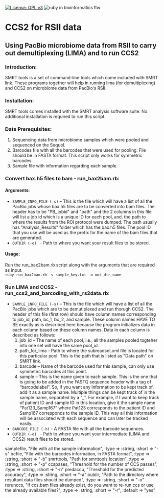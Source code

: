 [![License: GPL v3](https://img.shields.io/badge/License-GPL%20v3-blue.svg)](https://www.gnu.org/licenses/gpl-3.0) [](#lang-us) ![ruby in bioinformatics ftw](https://img.shields.io/badge/Language-ruby-steelblue.svg)


# CCS2 for RSII data
## Using PacBio microbiome data from RSII to carry out demultiplexing (LIMA) and to run CCS2  

### Introduction:
SMRT tools is a set of command-line tools which come included with SMRT link. These programs together will help in running lima (for demultiplexing) and CCS2 on microbiome data from PacBio's RSII.  

### Installation:
SMRT tools comes installed with the SMRT analysis software suite. No additional installation is required to run this script. 

### Data Prerequisites:
1. Sequencing data from microbiome samples which were pooled and sequenced on the Sequel.
2. Barcodes file with all the barcodes that were used for pooling. File should be in FASTA format. This script only works for symmetric barcodes. 
3. Sample file with information regarding each sample. 

### Convert bax.h5 files to bam - run_bax2bam.rb:
#### Arguments:
  * `SAMPLE_INFO_FILE (-s)` – This is the file which will have a list of all the PacBio jobs whose bax.h5 files are to be converted into bam files. The header has to be "PB_jobid" and "path" and the 2 columns in this file will list a job id which is a unique ID for each pool, and, the path to where the results from the ROI protocol were dumped. The path usually has "Analysis_Results" folder which has the bax.h5 files. The pool ID that you use will be used as the prefix for the name of the bam files that are generated. 
  * `OUTDIR (-o) ` - Path to where you want your result files to be stored.
  
#### Usage:
Run the run_bax2bam.rb script along with the arguments that are required as input.  
`ruby run_bax2bam.rb -s sample_key.txt -o out_dir_name`

### Run LIMA and CCS2 - run_ccs2_and_barcoding_with_rs2data.rb:
  * `SAMPLE_INFO_FILE (-s)` – This is the file which will have a list of all the PacBio jobs which are to be demutiplexed and run thorugh CCS2. The header of this file (first row) should have column names corresponding to job_id, path, bc_1, bc_2, and sample. These column names HAVE TO BE exactly as is described here because the program initializes data in each column based on these column names. Data in each column is described as follows:  
      1. job_id – The name of each pool, i.e., all the samples pooled togteher into one set will have the same pool_id.    
      2. path_for_lima – Path to where the subreadset.xml file is located for this particular pool. This is the path that is listed as "Data path" on SMRT link. 
      3. barcode – Name of the barcode used for this sample, can only use symmetirc barcodes at this point. 
      4. sample – This is the name given to each sample. This is the one that is going to be added in the FASTQ sequence header with a tag of “barcodelabel”. So, if you want any information to be kept track of, add it as a sample name. Multiple things can be kept track of in the sample name, separated by a “_”. For example, if I want to keep track of patient ID and sample ID in this location, give it the sample name “Pat123_Samp167” where Pat123 corresponds to the patient ID and Samp167 corresponds to the sample ID. This way all this information will be associated with each sequence and can later be tracked easily.   
  * `BARCODE_FILE (-b)` - A FASTA file with all the barcode sequences.
  * `OUTDIR (-o) ` - Path to where you want your intermediate (LIMA and CCS2) result files to be stored.


samplefile, "File with all the sample information", :type => :string, :short => "-s"
bcfile, "File with the barcodes information, in FASTA format", :type => :string, :short => "-b"
smrttools, "Path for smrttools location", :type => :string, :short => "-p"
ccspases, "Threshold for the number of CCS passes", :type => :string, :short => "-n"
predaccu, "Threshold for the predicted accuracy", :type => :string, :short => "-a"
outdir, "Path to the directory where resultant data files should be dumped", :type => :string, :short => "-o"
rerunccs, "If ccs.bam files already exist, do you want to re-run ccs or use the already available files?", :type => :string, :short => "-r", :default => "yes"